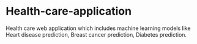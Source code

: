 # Health-care-application
Health care web application which includes machine learning models like Heart disease prediction, Breast cancer prediction, Diabetes prediction.
